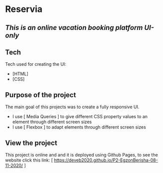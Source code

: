 # Reservia

## _This is an online vacation booking platform UI-only_

## Tech

Tech used for creating the UI:
- [HTML] 
- [CSS] 

## Purpose of the project

The main goal of this projects was to create a fully responsive UI.
- I use [ Media Queries ] to give different CSS property values to an element through different screen sizes
- I use [ Flexbox ] to adapt elements through different screen sizes

## View the project

This project is online and and it is deployed using Github Pages, to see the website click this link: [ https://deveb2020.github.io/P2-EgzonBerisha-08-11-2020/ ]
